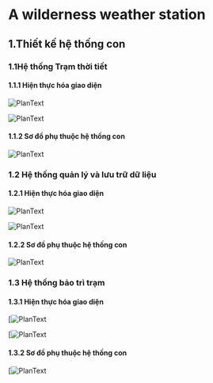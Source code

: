 # A wilderness weather station
## 1.Thiết kế hệ thống con
### 1.1Hệ thống Trạm thời tiết
#### 1.1.1 Hiện thực hóa giao diện 


![PlanText](https://www.planttext.com/plantuml/png/r9EnJiCm48RtFCN9Kv5e9M3BW3emb06f8aNCXtrjhIPsvBiKLQXFni0ZyGh8JYkIGCkC5ykvp-V__nr_ldzCMJ18KvLPZNg3AmBrJ2Xh2b08YlKEYkQ5TonKANZB001qYSnmm8vKMsg7zcL9MkvGS7G1-H6Dwmub0HrNzXlRUciwzK2r3nBxDvpgHLBHVkXnckoMdcg3GgCcJVFMJA_hFakJTK9XYPhW_hzQ6EWUZs-7NhBEHHNas8UUkq1e5bJL552QG4dQilGe0sRMLDPOsPq4ve6OVtROTy-FuImEGGdrXJ0vay8pn69Tqfv38S6wrIKO5En5_riOkZMPWdtmpih0grwJtimmc5SCTEugJeTxI307TJM1HqB3IPewnGyTvw2k9x7BNnlxBd9GD_6y-0ynS5Agidqs9MVYY_q2003__mC0](https://www.planttext.com/plantuml/png/R94nRiCm34LtdK9ZUmLv2P0k6GeKTeFEXFKB6x4abwGI1D3DElH8lK9XEtQ1fkFd_oGVfU_FhvqeiUOmc78KS36pDgx6HuQelO2q0rjFIfKfRujibBHFiHYtJyE0LbV_S1Sun7CwmRPBxecK7XxjEwTW_sGhKnf4ILocxUIj8enWqioeRgKkXzxtUbtro12P_Nko5qujH6vaxfKfIkWtqebahUbqk6iG_UnQJJOB-B-fDSR4QaL9iqp8Lr64vnHxdSdt7TgJxOZzXHXRpjNGpF6tRtbiLwD5VyQobgBV0g9fD3j4FtsD-G400F__0m00)](https://www.planttext.com/plantuml/png/R94nRiCm34LtdK9ZUmLv2P0k6GeKTeFEXFKB6x4abwGI1D3DElH8lK9XEtQ1fkFd_oGVfU_FhvqeiUOmc78KS36pDgx6HuQelO2q0rjFIfKfRujibBHFiHYtJyE0LbV_S1Sun7CwmRPBxecK7XxjEwTW_sGhKnf4ILocxUIj8enWqioeRgKkXzxtUbtro12P_Nko5qujH6vaxfKfIkWtqebahUbqk6iG_UnQJJOB-B-fDSR4QaL9iqp8Lr64vnHxdSdt7TgJxOZzXHXRpjNGpF6tRtbiLwD5VyQobgBV0g9fD3j4FtsD-G400F__0m00)](https://www.planttext.com/plantuml/png/R94nRiCm34LtdK9ZUmLv2P0k6GeKTeFEXFKB6x4abwGI1D3DElH8lK9XEtQ1fkFd_oGVfU_FhvqeiUOmc78KS36pDgx6HuQelO2q0rjFIfKfRujibBHFiHYtJyE0LbV_S1Sun7CwmRPBxecK7XxjEwTW_sGhKnf4ILocxUIj8enWqioeRgKkXzxtUbtro12P_Nko5qujH6vaxfKfIkWtqebahUbqk6iG_UnQJJOB-B-fDSR4QaL9iqp8Lr64vnHxdSdt7TgJxOZzXHXRpjNGpF6tRtbiLwD5VyQobgBV0g9fD3j4FtsD-G400F__0m00))


![PlanText](https://www.planttext.com/plantuml/png/r9EnJiCm48RtFCN9Kv5e9M3BW3emb06f8aNCXtrjhIPsvBiKLQXFni0ZyGh8JYkIGCkC5ykvp-V__nr_ldzCMJ18KvLPZNg3AmBrJ2Xh2b08YlKEYkQ5TonKANZB001qYSnmm8vKMsg7zcL9MkvGS7G1-H6Dwmub0HrNzXlRUciwzK2r3nBxDvpgHLBHVkXnckoMdcg3GgCcJVFMJA_hFakJTK9XYPhW_hzQ6EWUZs-7NhBEHHNas8UUkq1e5bJL552QG4dQilGe0sRMLDPOsPq4ve6OVtROTy-FuImEGGdrXJ0vay8pn69Tqfv38S6wrIKO5En5_riOkZMPWdtmpih0grwJtimmc5SCTEugJeTxI307TJM1HqB3IPewnGyTvw2k9x7BNnlxBd9GD_6y-0ynS5Agidqs9MVYY_q2003__mC0)


#### 1.1.2 Sơ đồ phụ thuộc hệ thống con

![PlanText](https://www.planttext.com/plantuml/png/Z94z2i9048NxFSMGFXUma1Gs5bOhM0IBqHrqCVl3paGGyMGM7iahI68Wa9XWEtpVUppc_NmLB9YaTfMAUBpWYI3R4SgP4cX1iS63hWzyOo6NmLq109GTqG5xoFCbbElXTG7MnOeSUU4PJvFda1hSK2Hl68AVmLSek4tesLaH-j_JxOHDy5P-jus2MsqyYblBe218-Ag3x0anKGn965XGQkxbRl-45LEuMaDzuqCLv4tpCVK1003__mC0)


### 1.2 Hệ thống quản lý và lưu trữ dữ liệu

#### 1.2.1 Hiện thực hóa giao diện 


![PlanText](https://www.planttext.com/plantuml/png/T9DFIiD05CRtSuf7DxL2Bv15gSIwKeHMS2dJzD4KuamxUHE95_0QhI22KdJXAbcu6F0UEO5NaFoXJJ9nbtdlVVFzvfl9R_ez3eahqlS1unv91RV8oKSr8quhATnWXOAgrWn5A9Kh1IaP1AYgyZadxkQ5V5MhpNc8jUMPu47yY8gnVgS9nEPDWvSbhneMMVe1mIfBdpHGbhwt1AnJFnorni01XHkD8LNr7EDaO0C0-Hh8pvBzshQsJjtI3aVM23ZWbO6KdShN6kic9gq478KTkC7FfmPIEMaTDp9RUKWUo3TVOWaRpLitPFCt-k10I59X0Nt46B3cL2Khh1m8UMGBMBznyK1Ann1boOkmKpxi5Pajh7tpB83CtlDPOuUcwKQZYWlNtcnoEN5lu1GkfjTNy52Uy6x1YVTAy49IoG_R_PDsOwR6qWuRA4js4kPc9y4pEzd9MZFZvMTdi7LPv-jsO8a25IUSubegoj_n6CKY_tCPOty0003__mC0)



![PlanText](https://www.planttext.com/plantuml/png/j58nJiD04Epl5Qiqs4No00j5GQ6XI8DVi5mMsyA-S-xMI0PIK_C3g2ZfSK6Hb_W5V06TdSJ1DYLNhNPsHpEpzrrzBIoZuI9BHOxo3YE2oIKomWeLHfIHOWXBovHDu54098h9tA8ak79ZIvsc95cR1coUR5iEzK9ILXjN-WVOiZOq0cw5090fMWl_Ido3bZfEY_TZEytR56JA1cog048sYOf6E2yKfkK3dMZ5jlCNTKIA339TKwuDUqVANgRdJxDPBuq0aYnFcxjO0JrmEfrt7eCs4GjhPDoF7eNs9ft1v32w5U8CLdNrai2cG0LnNJr3bDJL1uBSlKdWUFUgOiZZ-lDTYPw4ERH-brgnSMsdUN-wBWdF7-xrbG_2--rWOE3aLhvOa5gxJot43m000F__0m00)



#### 1.2.2 Sơ đồ phụ thuộc hệ thống con

![PlanText](https://www.planttext.com/plantuml/png/Z98zJiD044Pxd-9J6f8Y5t214XbA6bnGe1GJPsHRsBlnxZWY86hgb7HGS0eN53c9Jy0La7z2iEKeRBUptnlDFErtyJMpGaRoD77M53nGo1ZTCKd41hwGn5h1pvTsQuNJ4PuT0BXl4srWqHHzLbORJoinEadOB9mNvzZqYeHmGuf2Jbd9GDCguLLa8DeiZhKbMVvpdIjAja_zzjUFmaPH0hzkQa-CwYKnAwdH2tZxZm1fMUnYP3afH6NnYdLK5f-GA2-Bjy0PeZ6TNgBx01U6ivojjFLgqF6aXzTWtn9S1CtIpSjfikC7BgnemtNyI4wSRkh0LGuhX3R3nBoLsWUodCtsF36eoKN8YWq9t_9Q6nbFVgNNfYKgYvqA4MZLjOxD_br3HPJ_MuF5YeJEhX8VWZDMg-hFD-S7003__mC0)


### 1.3 Hệ thống bảo trì trạm
#### 1.3.1 Hiện thực hóa giao diện 


[![PlanText](https://www.planttext.com/plantuml/png/T9EnJiCm48RtFCLjj4F5tg52WfM52Z6xwL5R9EVYN42CJ0nCl04HGaX0XP2Oug63UH4_0Q-0d0H18fF1Klwx_FVvxl9bjti52yDbdYKYPMtW10LBD7CMh3JjPmg9ew5E36zbSQX9iJQTTYWKCPAW5EVbehWg6FCkT8IvPZnUBmMZIPATWIcilDqeOEFhYbR0qbKAfBStmDBRErh1vvsljpGeEp2PpFfnc4A1j9mt86raD0x5-rahvQeS2bSnNBZx3cNXAWrfEFfGgTJnU_Oz9xDerWzHatk4Qssu9OecP-wP8FFsDfMmyFL3O76l3UILUouXzVLJsMzjq3Ph8Edh3SDQ-lg98FVsEa-Y9IQpmVTJC7XUOi6jqDBrKy98tbEGojiR-hzWmtactOSAidrC-)


[![PlanText](https://www.planttext.com/plantuml/png/T98zRiCm38LtdOB8Kdl81JmKkO2N64LdLcOieRRaI1IAeiYSEJTefuxTww53Jk8Jz0g5Vz1QHQAHZ_pU8w7lxclZ6Hs7fXOjoaUi25OvQiDaq4Y28ZpuPy_KhE1500386hs7Wf63pwtHRDsiZA-PIiKuawH_WYTJJbDRQgtZMJk81NLBZMMwQqjaYgXXB1Lsnq_eQ8brv8aZjuYuMELtaoMu9RUphbcqHPcbeZBKSo8V6yGdMAzlBvjbrpQ_s3rWuYjau6WVoFDKI59n4E86yhuxQTW7DA3wxWYLxhiF17b-ay3g_6eKjAh_V3VYdf0LkI61jcPqYAFF2SS0avAaucgwVxWCsEcg8XUVK6p8bCEdcjuF0000__y30000)

#### 1.3.2 Sơ đồ phụ thuộc hệ thống con


[![PlanText](https://www.planttext.com/plantuml/png/Z98zJiD048NxFSLJ6f8Y5qY18WNAD8aG1KenEAFO8fvrTcSH255JfwI3WbEueCX9V0AkWFmJ4eCZiUNC-tRUlDsl_7FibPo6T6qoYkvenUXTCsdC3dCbJQnW7cxzerTEUtWo073JA1h1mZoR0psbH9I59E8EiaI2drf9rBf5NJiYVe2cDUFKAbzbIr9sxJcN3yfEQ8rv1VWJvYRhX4Khz0oJtNk4jCYt2JQ1176Hlo2BY_m36eSYVurC5utXy1pj1aPml0dijQbVa59_y0klmDRA6C6pB6lFTQS_C6r92NLbicShyOmpwxG_C9tAyehPSNO7ltMXsshdylNKdtdx6AliD2xohQmGMMddYFlTcuN45FuRYOUlggSN-lC2AGcjs2Cz46RCiYn_StM-0G00__y30000)



































